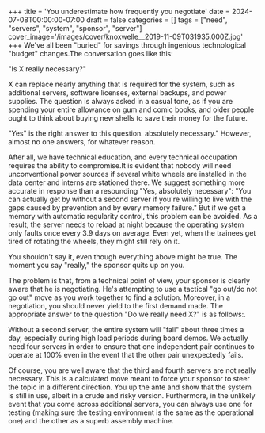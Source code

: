 +++
title = 'You underestimate how frequently you negotiate'
date = 2024-07-08T00:00:00-07:00
draft = false
categories = []
tags = ["need", "servers", "system", "sponsor", "server"]
cover_image='/images/cover/knoxwelle__2019-11-09T031935.000Z.jpg'
+++
We've all been "buried" for savings through ingenious technological "budget" changes.The conversation goes like this:

"Is X really necessary?" 

X can replace nearly anything that is required for the system, such as additional servers, software licenses, external backups, and power supplies. The question is always asked in a casual tone, as if you are spending your entire allowance on gum and comic books, and older people ought to think about buying new shells to save their money for the future.

"Yes" is the right answer to this question. absolutely necessary."   However, almost no one answers, for whatever reason.

After all, we have technical education, and every technical occupation requires the ability to compromise.It is evident that nobody will need unconventional power sources if several white wheels are installed in the data center and interns are stationed there. We suggest something more accurate in response than a resounding "Yes, absolutely necessary": "You can actually get by without a second server if you're willing to live with the gaps caused by prevention and by every memory failure." But if we get a memory with automatic regularity control, this problem can be avoided. As a result, the server needs to reload at night because the operating system only faults once every 3.9 days on average. Even yet, when the trainees get tired of rotating the wheels, they might still rely on it. 

You shouldn't say it, even though everything above might be true. The moment you say "really," the sponsor quits up on you. 

The problem is that, from a technical point of view, your sponsor is clearly aware that he is negotiating. He's attempting to use a tactical "go out/do not go out" move as you work together to find a solution. Moreover, in a negotiation, you should never yield to the first demand made. The appropriate answer to the question "Do we really need X?" is as follows:.

Without a second server, the entire system will "fall" about three times a day, especially during high load periods during board demos. We actually need four servers in order to ensure that one independent pair continues to operate at 100% even in the event that the other pair unexpectedly fails.

Of course, you are well aware that the third and fourth servers are not really necessary. This is a calculated move meant to force your sponsor to steer the topic in a different direction. You up the ante and show that the system is still in use, albeit in a crude and risky version. Furthermore, in the unlikely event that you come across additional servers, you can always use one for testing (making sure the testing environment is the same as the operational one) and the other as a superb assembly machine.